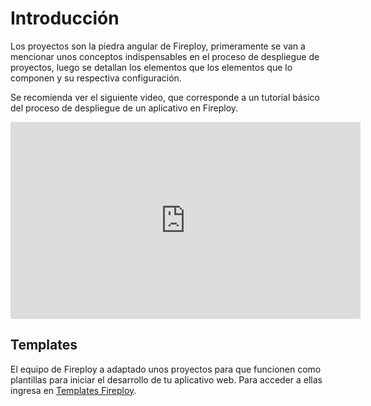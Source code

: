 # Introducción

Los proyectos son la piedra angular de Fireploy, primeramente se van a mencionar unos conceptos indispensables en el proceso de despliegue de proyectos, luego se detallan los elementos que los elementos que lo componen y su respectiva configuración. 

Se recomienda ver el siguiente video, que corresponde a un tutorial básico del proceso de despliegue de un aplicativo en Fireploy.

<iframe width="560" height="315" src="https://www.youtube.com/embed/prtbpJGbkz8?si=lCv17CW_vM8C1Fx4" title="YouTube video player" frameborder="0" allow="accelerometer; autoplay; clipboard-write; encrypted-media; gyroscope; picture-in-picture; web-share" referrerpolicy="strict-origin-when-cross-origin" allowfullscreen></iframe>

## Templates

El equipo de Fireploy a adaptado unos proyectos para que funcionen como plantillas para iniciar el desarrollo de tu aplicativo web. Para acceder a ellas ingresa en [Templates Fireploy](https://github.com/FireployOfficial).

    

